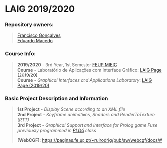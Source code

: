 # LAIG 2019/2020
### Repository owners:
> [Francisco Gonçalves](github.com/kiko-g)\
> [Eduardo Macedo](github.com/EduMacedo99)


### Course Info:
> **2019/2020** - 3rd Year, 1st Semester [FEUP MIEIC](https://sigarra.up.pt/feup/pt/CUR_GERAL.CUR_PLANOS_ESTUDOS_VIEW?pv_plano_id=2496&pv_tipo_cur_sigla=&pv_origem=CUR&pv_ano_lectivo=2019)\
> **Course** - Laboratório de Aplicações com Interface Gráfico: [LAIG Page (2019/20)](https://sigarra.up.pt/feup/pt/ucurr_geral.ficha_uc_view?pv_ocorrencia_id=436446)\
> **Course** - *Graphical Interfaces and Applications Laboratory*: [LAIG Page (2019/20)](https://sigarra.up.pt/feup/pt/ucurr_geral.ficha_uc_view?pv_ocorrencia_id=436446)


### Basic Project Description and Information
> **1st Project** -
> *Display Scene according to an XML file*\
> **2nd Project** -
> *Keyframe animations, Shaders and RenderToTexture (RTT)*\
> **3rd Project** -
> *Graphical Support and Interface for Prolog game Fuse previously programmed in [PLOG](https://sigarra.up.pt/feup/pt/UCURR_GERAL.FICHA_UC_VIEW?pv_ocorrencia_id=436444) class*
>
> **[WebCGF]**: https://paginas.fe.up.pt/~ruirodrig/pub/sw/webcgf/docs/#
